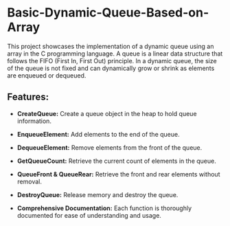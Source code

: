 # Basic-Dynamic-Queue-Based-on-Array

This project showcases the implementation of a dynamic queue using an array in the C programming language. A queue is a linear data structure that follows the FIFO (First In, First Out) principle. In a dynamic queue, the size of the queue is not fixed and can dynamically grow or shrink as elements are enqueued or dequeued.

## Features:

- **CreateQueue:** Create a queue object in the heap to hold queue information.

- **EnqueueElement:** Add elements to the end of the queue.

- **DequeueElement:** Remove elements from the front of the queue.

- **GetQueueCount:** Retrieve the current count of elements in the queue.

- **QueueFront & QueueRear:** Retrieve the front and rear elements without removal.

- **DestroyQueue:** Release memory and destroy the queue.

- **Comprehensive Documentation:** Each function is thoroughly documented for ease of understanding and usage.
